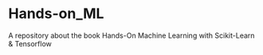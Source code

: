 # Hands-on_ML
A repository about the book Hands-On Machine Learning with Scikit-Learn &amp; Tensorflow
